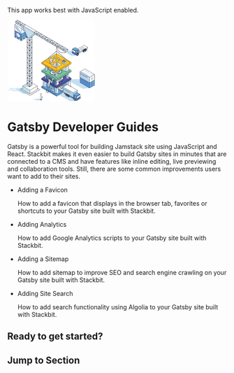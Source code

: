 This app works best with JavaScript enabled.



























![Stackbit](/docs/images/stackbit-crane-sm.png)

Gatsby Developer Guides
=======================

Gatsby is a powerful tool for building Jamstack site using JavaScript and React. Stackbit makes it even easier to build Gatsby sites in minutes that are connected to a CMS and have features like inline editing, live previewing and collaboration tools. Still, there are some common improvements users want to add to their sites.

-   <a href="/docs/developer-guides/gatsby/favicon/" class="docs-item-link"></a>
    Adding a Favicon

    <span class="icon-angle-right" aria-hidden="true"></span>
    How to add a favicon that displays in the browser tab, favorites or shortcuts to your Gatsby site built with Stackbit.

-   <a href="/docs/developer-guides/gatsby/analytics/" class="docs-item-link"></a>
    Adding Analytics

    <span class="icon-angle-right" aria-hidden="true"></span>
    How to add Google Analytics scripts to your Gatsby site built with Stackbit.

-   <a href="/docs/developer-guides/gatsby/sitemap/" class="docs-item-link"></a>
    Adding a Sitemap

    <span class="icon-angle-right" aria-hidden="true"></span>
    How to add sitemap to improve SEO and search engine crawling on your Gatsby site built with Stackbit.

-   <a href="/docs/developer-guides/gatsby/site-search/" class="docs-item-link"></a>
    Adding Site Search

    <span class="icon-angle-right" aria-hidden="true"></span>
    How to add search functionality using Algolia to your Gatsby site built with Stackbit.

Ready to get started?
---------------------



Jump to Section
---------------











